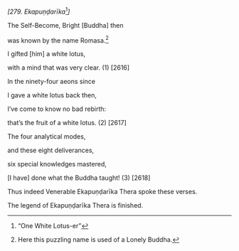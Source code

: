 *\[279. Ekapuṇḍarīka*[^1]*\]*

The Self-Become, Bright \[Buddha\] then

was known by the name Romasa.[^2]

I gifted \[him\] a white lotus,

with a mind that was very clear. (1) \[2616\]

In the ninety-four aeons since

I gave a white lotus back then,

I’ve come to know no bad rebirth:

that’s the fruit of a white lotus. (2) \[2617\]

The four analytical modes,

and these eight deliverances,

six special knowledges mastered,

\[I have\] done what the Buddha taught! (3) \[2618\]

Thus indeed Venerable Ekapuṇḍarīka Thera spoke these verses.

The legend of Ekapuṇḍarīka Thera is finished.

[^1]: “One White Lotus-er”

[^2]: Here this puzzling name is used of a Lonely Buddha.
